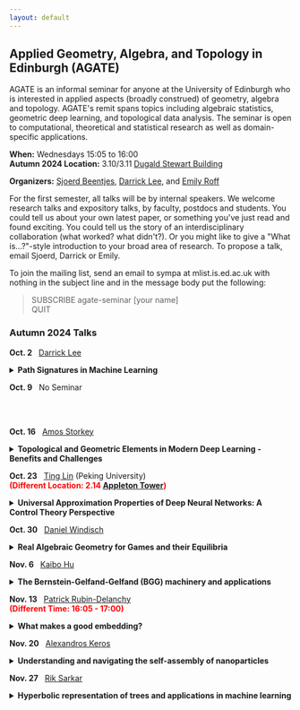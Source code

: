 ```yaml
---
layout: default
---
```


## Applied Geometry, Algebra, and Topology in Edinburgh (AGATE)

AGATE is an informal seminar for anyone at the University of Edinburgh who is interested in applied aspects (broadly construed) of geometry, algebra and topology. AGATE's remit spans topics including algebraic statistics, geometric deep learning, and topological data analysis. The seminar is open to computational, theoretical and statistical research as well as domain-specific applications.

**When:** Wednesdays 15:05 to 16:00  
**Autumn 2024 Location:** 3.10/3.11 [Dugald Stewart Building](https://maps.app.goo.gl/op8Ue9vbxhYPsty36)  

**Organizers:** [Sjoerd Beentjes](https://sjoerdvbeentjes.github.io/), [Darrick Lee](https://darricklee.com/), and [Emily Roff](https://www.maths.ed.ac.uk/~emilyroff/)  

For the first semester, all talks will be by internal speakers. We welcome research talks and expository talks, by faculty, postdocs and students. You could tell us about your own latest paper, or something you've just read and found exciting. You could tell us the story of an interdisciplinary collaboration (what worked? what didn't?). Or you might like to give a "What is...?"-style introduction to your broad area of research. To propose a talk, email Sjoerd, Darrick or Emily.

To join the mailing list, send an email to sympa at mlist.is.ed.ac.uk with nothing in the subject line and in the message body put the following:

>SUBSCRIBE agate-seminar [your name]\
>QUIT


### Autumn 2024 Talks

<nobr><b>Oct. 2</b>  &nbsp; <a href="https://darricklee.com/">Darrick Lee</a></nobr>
<details style="margin-bottom:10px">
<summary><b>Path Signatures in Machine Learning </b></summary>
<p style="margin-left:30px;"> The path signature is a way to represent a path as an infinite sequence of tensors. We provide a high level introduction to signatures, highlighting the algebraic and geometric aspects of this construction, and discuss how this can be used to study sequences (time series) in machine learning.</p>
</details>


<nobr><b>Oct. 9</b>  &nbsp; No Seminar  
 
<br>
<br>

<nobr><b>Oct. 16</b>  &nbsp; <a href="https://homepages.inf.ed.ac.uk/amos/">Amos Storkey</a></nobr>
<details style="margin-bottom:10px">
<summary><b>Topological and Geometric Elements in Modern Deep Learning - Benefits and Challenges</b></summary>
<p style="margin-left:30px;"> This talk will take a simple introduction to machine learning, especially as used in computer vision. We then go on to see the different ways issues of geometry and topology turn up and are handled within the field. We examine the promise, in terms of generalisation, that building geometric understanding adds to a model. At the same time we recognise the challenges that imposing a rigid abstract geometry on a real world space can bring. I will give one example of our work decomposing structure and motion using a Hamiltonian model structure, before opening things up for discussion as to what the future opportunities are.</p>
</details>


<nobr><b>Oct. 23</b>  &nbsp; <a href="https://alisomia.github.io/website/">Ting Lin</a></nobr> (Peking University)
<br>
<span style="color: red;"><b>(Different Location: 2.14 <a href="    ">Appleton Tower</a>)</b></span> 
<details style="margin-bottom:10px">
<summary><b>Universal Approximation Properties of Deep Neural Networks: A Control Theory Perspective</b></summary>
<p style="margin-left:30px;"> In this talk, I will discuss the approximation properties of deep neural networks, with a particular focus on residual-type structures, a popular architecture in deep learning. We will conceptualize ResNet as a continuous control system, specifically as a parametric dynamical system. Based on this framework, we will explore the universal approximation and interpolation properties of deep neural networks. We show that any nonlinear activation function can have universal approximation property. Furthermore, we will discuss extensions to symmetric cases, including permutation and translation invariance, which are useful in scientific computing. This is based on joint work with Jingpu Cheng (NUS), Qianxiao Li (NUS), and Zuowei Shen (NUS).</p>
</details>

<nobr><b>Oct. 30</b>  &nbsp; <a href="https://sites.google.com/view/danielwindisch">Daniel Windisch</a></nobr>
<details style="margin-bottom:10px">
<summary><b>Real Algebraic Geometry for Games and their Equilibria</b></summary>
<p style="margin-left:30px;"> The classical notion of Nash equilibria imposes the somewhat unnatural assumption of independent non-cooperative acting on the players of a game. In 2005, the philosopher Wolfgang Spohn introduced a new concept, called dependency equilibria, that also takes into consideration cooperation of the players. Dependency equilibria are, however, much more involved from a mathematical viewpoint.
 
This talk will give the necessary background in game theory and will show how basic (real) algebraic geometry can be used to study dependency equilibria and game theoretical questions in general. It is based on joint work with Irem Portakal.</p>
</details>

<nobr><b>Nov. 6</b>  &nbsp; <a href="https://kaibohu.github.io/">Kaibo Hu</a></nobr>
<details style="margin-bottom:10px">
<summary><b>The Bernstein-Gelfand-Gelfand (BGG) machinery and applications</b></summary>
<p style="margin-left:30px;">  In this talk, we first review the de Rham complex and the finite element exterior calculus, a cohomological framework for structure-preserving discretisation of PDEs. From de Rham complexes, we derive other complexes with applications in elasticity, geometry and general relativity. Algebraic structures (information on cohomology) imply a number of analytic results, such as the Hodge-Helmholtz decomposition, Poincaré-Korn inequalities and compactness. The derivation, inspired by the Bernstein-Gelfand-Gelfand (BGG) construction, also provides a general machinery to establish results for tensor-valued problems (e.g., elasticity) from de Rham complexes (e.g., electromagnetism and fluid mechanics). We discuss some applications in this direction, including the construction of bounded homotopy operators (Poincaré integrals) and finite elements.</p>
</details>

<nobr><b>Nov. 13</b>  &nbsp; <a href="https://www.maths.ed.ac.uk/~prd/index.html">Patrick Rubin-Delanchy</a></nobr>
<br>
<span style="color: red;"><b>(Different Time: 16:05 - 17:00)</b></span>
<details style="margin-bottom:10px">
<summary><b>What makes a good embedding?</b></summary>
<p style="margin-left:30px;"> Embeddings are continuous vector representations of entities, such as words or nodes, perhaps most widely known for their role in modern AI systems such as large language models.
 
In this talk I consider a different goal, which is statistical analysis, or the creation of knowledge. An embedding is an instrument which allows us to observe complex, unstructured, or otherwise intractable data, in a way that we can use.
 
In embeddings, simple statistical models are tenable; concepts like similarity, or trend, have a `shape’; abstract notions such as political opinion, the health of a patient, the function of a cell, can be made geometric and measurable; and we can uncover truths that could have seemed completely absent from the raw data.
 
I illustrate these points with new theory connecting statistical models, embeddings and the manifold hypothesis, and with motivating problems in science, security, and recent work with Southmead hospital at Bristol.
 
We welcome feedback on our codebase, pyemb, a work in progress implementing these ideas: https://pyemb.github.io/pyemb/html/index.html</p>
</details>

<nobr><b>Nov. 20</b>  &nbsp; <a href="https://www.linkedin.com/in/alexdkeros/">Alexandros Keros</a></nobr>
<details style="margin-bottom:10px">
<summary><b>Understanding and navigating the self-assembly of nanoparticles</b></summary>
<p style="margin-left:30px;"> Material synthesis though nanoparticle self-assembly enables the creation of specialized structures with transformative applications in engineering and biology. However, efficient and robust control of the assembly process, and prediction of macro-scale properties, are obstructed by the inherent stochasticity and complexity of particle dynamics. I will review topological and geometric methods for characterising particle configurations in the context of material science, and explore learning and control approaches for steering their dynamics.</p>
</details>

<nobr><b>Nov. 27</b>  &nbsp; <a href="https://homepages.inf.ed.ac.uk/rsarkar/">Rik Sarkar</a></nobr>
<details style="margin-bottom:10px">
<summary><b>Hyperbolic representation of trees and applications in machine learning</b></summary>
<p style="margin-left:30px;"> Hyperbolic geometry has recently become an increasingly important topic in machine learning due to its usefulness in representing hierarchies, graphs and other types of non-euclidean data. In this talk we will discuss hyperbolic geometry and a theorem that any tree can be embedded in the hyperbolic plane with arbitrarily low distortion. Then we will review how similar ideas are used in several areas of machine learning. </p>
</details>



